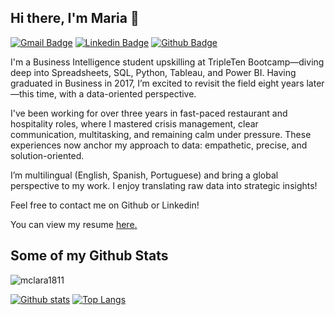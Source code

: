 ## Hi there, I'm Maria 👋

[![Gmail Badge](https://img.shields.io/badge/-m.clara1811@gmail.com-c14438?style=flat&logo=Gmail&logoColor=white&link=mailto:m.clara1811@gmail.com)](mailto:m.clara1811@gmail.com) 
[![Linkedin Badge](https://img.shields.io/badge/-mariaclara-cunha-0072b1?style=flat&logo=Linkedin&logoColor=white&link=https://www.linkedin.com/in/mariaclara-cunha/)](https://www.linkedin.com/in/mariaclara-cunha/) [![Github Badge](https://img.shields.io/badge/-mclara1811-grey?style=flat&logo=github&logoColor=white&link=https://github.com/mclara1811/)](https://www.github.com/mclara1811/) <p align='left'>

I'm a Business Intelligence student upskilling at TripleTen Bootcamp—diving deep into Spreadsheets, SQL, Python, Tableau, and Power BI. Having graduated in Business in 2017, I’m excited to revisit the field eight years later—this time, with a data-oriented perspective.

I've been working for over three years in fast-paced restaurant and hospitality roles, where I mastered crisis management, clear communication, multitasking, and remaining calm under pressure. These experiences now anchor my approach to data: empathetic, precise, and solution-oriented.

I’m multilingual (English, Spanish, Portuguese) and bring a global perspective to my work. I enjoy translating raw data into strategic insights!

Feel free to contact me on Github or Linkedin!</p><p align='left'> You can view my resume <a href='https://docs.google.com/document/d/1dBJ_pERUbVdi5qTbJ5Ge_Zur-EjQYISbHRfjjC_vHFo/edit?usp=sharing ' target=_blank><u>here</u>.</a></p>
## Some of my Github Stats
<p align=left> <img src=https://komarev.com/ghpvc/?username=mclara1811 alt=mclara1811 /> </p>

[![Github stats](https://github-readme-stats.vercel.app/api?username=mclara1811&show_icons=true&include_all_commits=true)](https://github.com/mclara1811/github-readme-stats)
[![Top Langs](https://github-readme-stats.vercel.app/api/top-langs/?username=mclara1811&layout=compact)](https://github.com/mclara1811/github-readme-stats)

